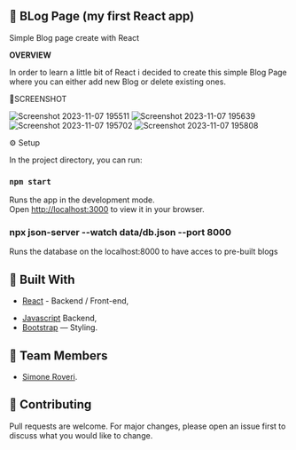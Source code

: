 📨  BLog Page (my first React app)
---

Simple Blog page create with React

**OVERVIEW**

In order to learn a little bit of React i decided to create this simple Blog Page where you can either add new Blog or delete existing ones.

📱SCREENSHOT

![Screenshot 2023-11-07 195511](https://github.com/Roveri91/simple-blog/assets/105217392/005ec837-2943-4426-9cdb-9cdf4b4396cb)
![Screenshot 2023-11-07 195639](https://github.com/Roveri91/simple-blog/assets/105217392/861c0cff-1713-457b-9bf7-b8315717d10b)
![Screenshot 2023-11-07 195702](https://github.com/Roveri91/simple-blog/assets/105217392/28a44f74-1620-4fdf-8383-f57966d1bf6c)
![Screenshot 2023-11-07 195808](https://github.com/Roveri91/simple-blog/assets/105217392/f0f02bb1-d5ec-40f5-97b8-856548fb458e)


⚙️ Setup

In the project directory, you can run:

### `npm start`
Runs the app in the development mode.\
Open [http://localhost:3000](http://localhost:3000) to view it in your browser.

### npx json-server --watch data/db.json --port 8000
Runs the database on the localhost:8000 to have acces to pre-built blogs

🔨 Built With
---
* [React](https://react.dev/) - Backend / Front-end,
+ [Javascript](https://www.javascript.com/) Backend,
+ [Bootstrap](https://getbootstrap.com/) — Styling.

🗿 Team Members
---
* [Simone Roveri](https://www.linkedin.com/in/simone-roveri/).


💅 Contributing
---
Pull requests are welcome. For major changes, please open an issue first to discuss what you would like to change.

